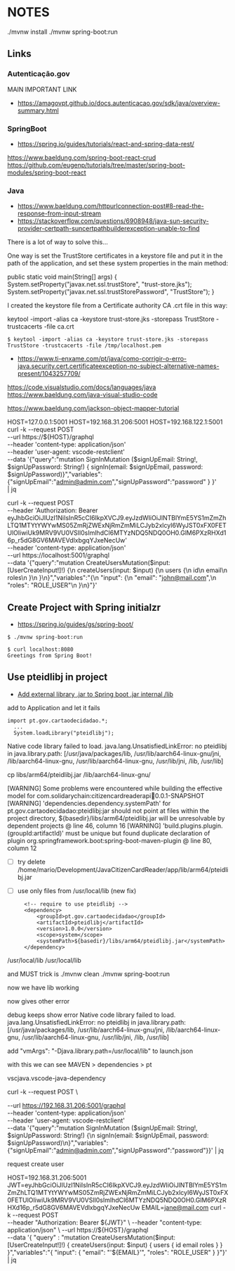 # NOTES


./mvnw install
./mvnw spring-boot:run

## Links

### Autenticação.gov

MAIN IMPORTANT LINK
- https://amagovpt.github.io/docs.autenticacao.gov/sdk/java/overview-summary.html

### SpringBoot

- https://spring.io/guides/tutorials/react-and-spring-data-rest/

https://www.baeldung.com/spring-boot-react-crud
https://github.com/eugenp/tutorials/tree/master/spring-boot-modules/spring-boot-react

### Java




- https://www.baeldung.com/httpurlconnection-post#8-read-the-response-from-input-stream
- https://stackoverflow.com/questions/6908948/java-sun-security-provider-certpath-suncertpathbuilderexception-unable-to-find

There is a lot of way to solve this...

One way is set the TrustStore certificates in a keystore file and put it in the path of the application, and set these system properties in the main method:

public static void main(String[] args) {
  System.setProperty("javax.net.ssl.trustStore", "trust-store.jks");
  System.setProperty("javax.net.ssl.trustStorePassword", "TrustStore");
}

I created the keystore file from a Certificate authority CA .crt file in this way:

keytool -import -alias ca -keystore trust-store.jks -storepass TrustStore -trustcacerts -file ca.crt

```shell
$ keytool -import -alias ca -keystore trust-store.jks -storepass TrustStore -trustcacerts -file /tmp/localhost.pem
```

- https://www.ti-enxame.com/pt/java/como-corrigir-o-erro-java.security.cert.certificateexception-no-subject-alternative-names-present/1043257709/



https://code.visualstudio.com/docs/languages/java
https://www.baeldung.com/java-visual-studio-code


https://www.baeldung.com/jackson-object-mapper-tutorial




HOST=127.0.0.1:5001
HOST=192.168.31.206:5001
HOST=192.168.122.1:5001
curl -k --request POST \
  --url https://${HOST}/graphql \
  --header 'content-type: application/json' \
  --header 'user-agent: vscode-restclient' \
  --data '{"query":"mutation SignInMutation
  ($signUpEmail: String!, $signUpPassword: String!) { signIn(email: $signUpEmail, password: $signUpPassword)}","variables":{"signUpEmail":"admin@admin.com","signUpPassword":"password" } }' \
	| jq


curl -k --request POST \
    --header 'Authorization: Bearer eyJhbGciOiJIUzI1NiIsInR5cCI6IkpXVCJ9.eyJzdWIiOiJlNTBlYmE5YS1mZmZhLTQ1MTYtYWYwMS05ZmRjZWExNjRmZmMiLCJyb2xlcyI6WyJST0xFX0FETUlOIiwiUk9MRV9VU0VSIl0sImlhdCI6MTYzNDQ5NDQ0OH0.GlM6PXzRHXd16p_r5dG8GV6MAVEVdlxbgqYJxeNecUw' \
    --header 'content-type: application/json' \
    --url https://localhost:5001/graphql \
    --data '{"query":"mutation CreateUsersMutation($input: [UserCreateInput!]!) {\n  createUsers(input: $input) {\n    users {\n      id\n      email\n      roles\n    }\n  }\n}","variables":"{\n  \"input\": {\n    \"email\": \"john@mail.com\",\n    \"roles\": \"ROLE_USER\"\n  }\n}"}'


## Create Project with Spring initialzr

- https://spring.io/guides/gs/spring-boot/

```shell
$ ./mvnw spring-boot:run

$ curl localhost:8080
Greetings from Spring Boot!
```

## Use pteidlibj in project

- [Add external library .jar to Spring boot .jar internal /lib](https://stackoverflow.com/questions/30207842/add-external-library-jar-to-spring-boot-jar-internal-lib)

add to Application and let it fails

```
import pt.gov.cartaodecidadao.*;
  ...
  System.loadLibrary("pteidlibj");
```

Native code library failed to load.
java.lang.UnsatisfiedLinkError: no pteidlibj in java.library.path: [/usr/java/packages/lib, /usr/lib/aarch64-linux-gnu/jni, /lib/aarch64-linux-gnu, /usr/lib/aarch64-linux-gnu, /usr/lib/jni, /lib, /usr/lib]

cp libs/arm64/pteidlibj.jar /lib/aarch64-linux-gnu/



[WARNING] Some problems were encountered while building the effective model for com.solidarychain:citizencardreaderapi:jar:0.0.1-SNAPSHOT
[WARNING] 'dependencies.dependency.systemPath' for pt.gov.cartaodecidadao:pteidlibj:jar should not point at files within the project directory, ${basedir}/libs/arm64/pteidlibj.jar will be unresolvable by dependent projects @ line 46, column 16
[WARNING] 'build.plugins.plugin.(groupId:artifactId)' must be unique but found duplicate declaration of plugin org.springframework.boot:spring-boot-maven-plugin @ line 80, column 12





- [ ] try delete /home/mario/Development/JavaCitizenCardReader/app/lib/arm64/pteidlibj.jar
- [ ] use only files from /usr/local/lib (new fix)



		<!-- require to use pteidlibj -->
		<dependency>
			<groupId>pt.gov.cartaodecidadao</groupId>
			<artifactId>pteidlibj</artifactId>
			<version>1.0.0</version>
			<scope>system</scope>
			<systemPath>${basedir}/libs/arm64/pteidlibj.jar</systemPath>
		</dependency>


<environmentVariables>
	<LD_LIBRARY_PATH>/usr/local/lib</LD_LIBRARY_PATH>
</environmentVariables>
<systemPropertyVariables>
	<java.library.path>/usr/local/lib</java.library.path>
</systemPropertyVariables>

and MUST
trick is  ./mvnw clean
./mvnw spring-boot:run

now we have lib working



now gives other error






debug keeps show error
Native code library failed to load. 
java.lang.UnsatisfiedLinkError: no pteidlibj in java.library.path: [/usr/java/packages/lib, /usr/lib/aarch64-linux-gnu/jni, /lib/aarch64-linux-gnu, /usr/lib/aarch64-linux-gnu, /usr/lib/jni, /lib, /usr/lib]

add "vmArgs": "-Djava.library.path=/usr/local/lib"
to launch.json

with this we can see MAVEN > dependencies > pt

vscjava.vscode-java-dependency






curl -k --request POST \

  --url https://192.168.31.206:5001/graphql \
  --header 'content-type: application/json' \
  --header 'user-agent: vscode-restclient' \
  --data '{"query":"mutation SignInMutation
  ($signUpEmail: String!, $signUpPassword: String!) {\n  signIn(email: $signUpEmail, password: $signUpPassword)\n}","variables":{"signUpEmail":"admin@admin.com","signUpPassword":"password"}}' | jq

request create user

HOST=192.168.31.206:5001
JWT=eyJhbGciOiJIUzI1NiIsInR5cCI6IkpXVCJ9.eyJzdWIiOiJlNTBlYmE5YS1mZmZhLTQ1MTYtYWYwMS05ZmRjZWExNjRmZmMiLCJyb2xlcyI6WyJST0xFX0FETUlOIiwiUk9MRV9VU0VSIl0sImlhdCI6MTYzNDQ5NDQ0OH0.GlM6PXzRHXd16p_r5dG8GV6MAVEVdlxbgqYJxeNecUw
EMAIL=jane@mail.com
curl -k --request POST \
	--header "Authorization: Bearer ${JWT}" \
	--header "content-type: application/json" \
	--url https://${HOST}/graphql \
	--data '{ "query" : "mutation CreateUsersMutation($input: [UserCreateInput!]!) { createUsers(input: $input) { users { id email roles } } }","variables":"{ \"input\": { \"email\": \"'${EMAIL}'\", \"roles\": \"ROLE_USER\" } }"}' \
	| jq
